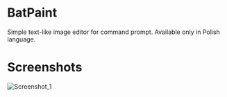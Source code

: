 # BatPaint
Simple text-like image editor for command prompt. Available only in Polish language.

# Screenshots
![Screenshot_1](https://user-images.githubusercontent.com/48186982/63627208-cf357000-c606-11e9-93ce-5151bede3b07.png)
